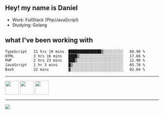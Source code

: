 ## Hey! my name is Daniel

- Work: FullStack (Php/JavaScript)
- Studying: Golang

## what I've been working with
<!--START_SECTION:waka-->

```txt
TypeScript   11 hrs 19 mins  ███████████████▒░░░░░░░░░   60.98 %
HTML         3 hrs 16 mins   ████▒░░░░░░░░░░░░░░░░░░░░   17.66 %
PHP          2 hrs 23 mins   ███▒░░░░░░░░░░░░░░░░░░░░░   12.90 %
JavaScript   1 hr 3 mins     █▒░░░░░░░░░░░░░░░░░░░░░░░   05.70 %
Bash         22 mins         ▓░░░░░░░░░░░░░░░░░░░░░░░░   02.04 %
```

<!--END_SECTION:waka-->
    

<hr>
<div>
    <img height="45" src="https://img.icons8.com/color/48/000000/nodejs.png"/>
    <img height="45" src="https://www.vectorlogo.zone/logos/golang/golang-ar21.svg">
    <img height="45" src="https://www.vectorlogo.zone/logos/nestjs/nestjs-icon.svg">
</div>
<hr>
<div>
    <a href="https://www.linkedin.com/in/daniel-lucas-bb7b82193/" target="_blank">
        <img src="https://img.shields.io/badge/LinkedIn-0077B5?style=for-the-badge&logo=linkedin&logoColor=white">
    </a>
</div>
